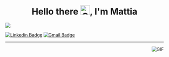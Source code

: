### <h1 align="center">Hello there <img height=30 width=30 alt="GIF" src="https://raw.githubusercontent.com/MartinHeinz/MartinHeinz/master/wave.gif" />, I'm Mattia</h1>

![](https://komarev.com/ghpvc/?username=MattiaVinelli)

[![Linkedin Badge](https://img.shields.io/badge/-Mattia_Vinelli-blue?style=flat&logo=Linkedin&logoColor=white&link=https://https://www.linkedin.com/in/mattia-vinelli-09a32a137//)](https://www.linkedin.com/in/mattia-vinelli-09a32a137//)
[![Gmail Badge](https://img.shields.io/badge/-mattivine-c14438?style=flat&logo=Gmail&logoColor=white&link=mailto:mattivine@gmail.com)](mailto:mattivine@gmail.com)


---

<img align="right" alt="GIF" src="https://giphy.com/embed/xT1XGzXhVgWRLN1Cco" />


<!--
**MattiaVinelli/MattiaVinelli** is a ✨ _special_ ✨ repository because its `README.md` (this file) appears on your GitHub profile.

Here are some ideas to get you started:

- 🔭 I’m currently working on ...
- 🌱 I’m currently learning ...
- 👯 I’m looking to collaborate on ...
- 🤔 I’m looking for help with ...
- 💬 Ask me about ...
- 📫 How to reach me: ...
- 😄 Pronouns: ...
- ⚡ Fun fact: ...
-->
